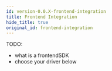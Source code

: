 ```yaml
---
id: version-0.0.X-frontend-integration
title: Frontend Integration
hide_title: true
original_id: frontend-integration
---
```


TODO:

- what is a frontendSDK
- choose your driver below
